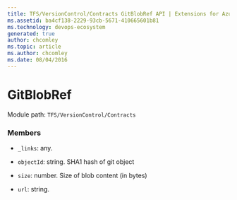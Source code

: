 ```yaml
---
title: TFS/VersionControl/Contracts GitBlobRef API | Extensions for Azure DevOps Services
ms.assetid: ba4cf138-2229-93cb-5671-410665601b81
ms.technology: devops-ecosystem
generated: true
author: chcomley
ms.topic: article
ms.author: chcomley
ms.date: 08/04/2016
---
```


# GitBlobRef

Module path: `TFS/VersionControl/Contracts`


### Members

* `_links`: any. 

* `objectId`: string. SHA1 hash of git object

* `size`: number. Size of blob content (in bytes)

* `url`: string. 

